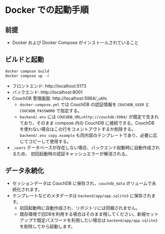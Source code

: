# Docker での起動手順

## 前提
- Docker および Docker Compose がインストールされていること

## ビルドと起動
```bash
docker compose build
docker compose up -d
```
- フロントエンド: http://localhost:5173
- バックエンド: http://localhost:8001
- CouchDB 管理画面: http://localhost:5984/_utils
  - `docker-compose.yml` では CouchDB の認証情報を `COUCHDB_USER` と `COUCHDB_PASSWORD` で指定する。
  - `backend/.env` には `COUCHDB_URL=http://couchdb:5984/` が既定で含まれており、そのまま compose 内の CouchDB に接続できる。CouchDB を使わない場合はこの行をコメントアウトするか削除する。`backend/.env copy.example` も同内容のテンプレートであり、必要に応じてコピーして使用する。
- `_users` データベースが存在しない場合、バックエンド起動時に自動作成されるため、
  初回起動時の認証キャッシュエラーが解消される。

## データ永続化
 - セッションデータは CouchDB に保存され、`couchdb_data` ボリュームで永続化されます。
 - テンプレートなどのメタデータは `backend/app/app.sqlite3` に保存されます。
   - 初回起動時に自動作成され、リポジトリには同梱されません。
   - 既存環境で旧DBを利用する場合はそのまま残してください。新規セットアップで既定パスワードを利用したい場合は `backend/app/app.sqlite3` を削除してから起動します。
